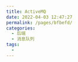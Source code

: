```yaml
---
title: ActiveMQ
date: 2022-04-03 12:47:27
permalink: /pages/bfbefd/
categories:
  - 后端
  - 消息队列
tags:
  - 
---
```

